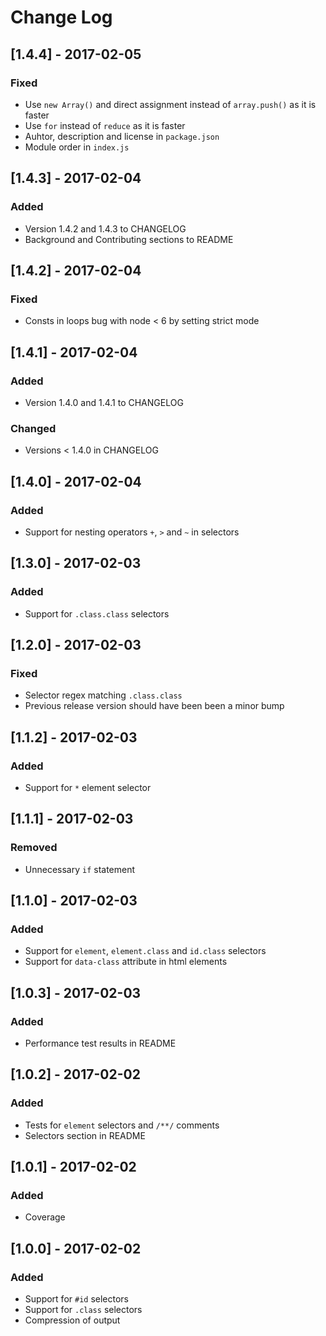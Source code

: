 # Change Log

## [1.4.4] - 2017-02-05
### Fixed
- Use `new Array()` and direct assignment instead of `array.push()` as it is faster
- Use `for` instead of `reduce` as it is faster
- Auhtor, description and license in `package.json`
- Module order in `index.js`

## [1.4.3] - 2017-02-04
### Added
- Version 1.4.2 and 1.4.3 to CHANGELOG
- Background and Contributing sections to README

## [1.4.2] - 2017-02-04
### Fixed
- Consts in loops bug with node < 6 by setting strict mode

## [1.4.1] - 2017-02-04
### Added
- Version 1.4.0 and 1.4.1 to CHANGELOG

### Changed
- Versions < 1.4.0 in CHANGELOG

## [1.4.0] - 2017-02-04
### Added
- Support for nesting operators `+`, `>` and `~` in selectors

## [1.3.0] - 2017-02-03
### Added
- Support for `.class.class` selectors

## [1.2.0] - 2017-02-03
### Fixed
- Selector regex matching `.class.class`
- Previous release version should have been been a minor bump

## [1.1.2] - 2017-02-03
### Added
- Support for `*` element selector

## [1.1.1] - 2017-02-03
### Removed
- Unnecessary `if` statement

## [1.1.0] - 2017-02-03
### Added
- Support for `element`, `element.class` and `id.class` selectors
- Support for `data-class` attribute in html elements

## [1.0.3] - 2017-02-03
### Added
- Performance test results in README

## [1.0.2] - 2017-02-02
### Added
- Tests for `element` selectors and `/**/` comments
- Selectors section in README

## [1.0.1] - 2017-02-02
### Added
- Coverage

## [1.0.0] - 2017-02-02
### Added
- Support for `#id` selectors
- Support for `.class` selectors
- Compression of output